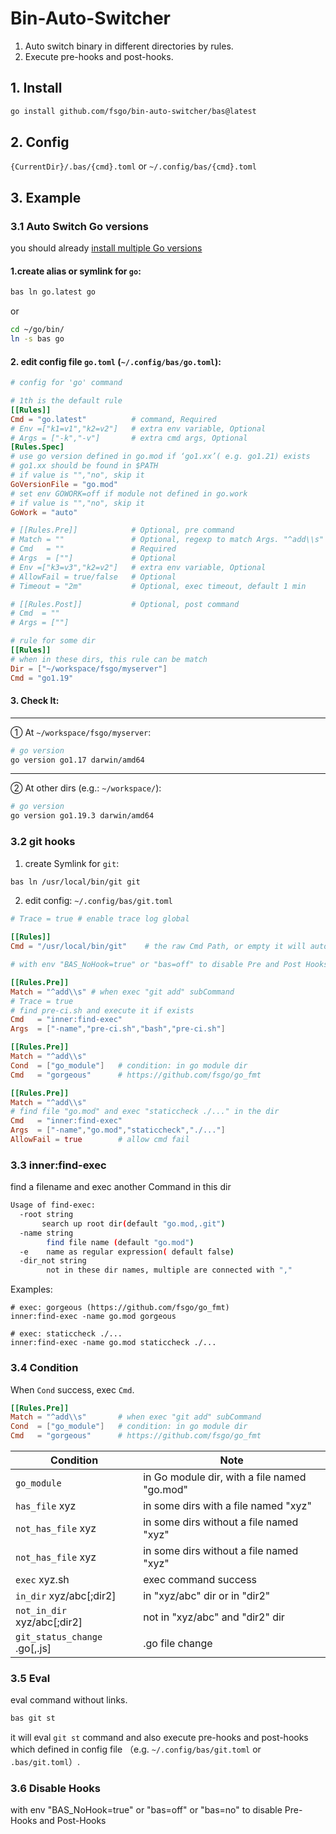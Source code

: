 # Bin-Auto-Switcher

1. Auto switch binary in different directories by rules. 
2. Execute pre-hooks and post-hooks.

## 1. Install

```bash
go install github.com/fsgo/bin-auto-switcher/bas@latest
```

## 2. Config
`{CurrentDir}/.bas/{cmd}.toml` or `~/.config/bas/{cmd}.toml`

## 3. Example
### 3.1 Auto Switch Go versions
you should already [install multiple Go versions](https://github.com/fsgo/smart-go-dl)

#### 1.create alias or symlink for `go`:
```bash
bas ln go.latest go
```

or

```bash
cd ~/go/bin/
ln -s bas go
```


#### 2. edit config file `go.toml` (`~/.config/bas/go.toml`):
```toml
# config for 'go' command

# 1th is the default rule
[[Rules]]
Cmd = "go.latest"          # command, Required
# Env =["k1=v1","k2=v2"]   # extra env variable, Optional
# Args = ["-k","-v"]       # extra cmd args, Optional
[Rules.Spec]
# use go version defined in go.mod if ‘go1.xx’( e.g. go1.21) exists
# go1.xx should be found in $PATH
# if value is "","no", skip it
GoVersionFile = "go.mod"
# set env GOWORK=off if module not defined in go.work
# if value is "","no", skip it
GoWork = "auto"

# [[Rules.Pre]]            # Optional, pre command
# Match = ""               # Optional, regexp to match Args. "^add\\s" will match "git add ."
# Cmd   = ""               # Required
# Args  = [""]             # Optional
# Env =["k3=v3","k2=v2"]   # extra env variable, Optional
# AllowFail = true/false   # Optional
# Timeout = "2m"           # Optional, exec timeout, default 1 min

# [[Rules.Post]]           # Optional, post command
# Cmd  = ""
# Args = [""]

# rule for some dir
[[Rules]]
# when in these dirs, this rule can be match
Dir = ["~/workspace/fsgo/myserver"]
Cmd = "go1.19"
```

#### 3. Check It:
----------
① At  `~/workspace/fsgo/myserver`: 
```bash
# go version
go version go1.17 darwin/amd64
```
-----------
②  At other dirs (e.g.: `~/workspace/`):
```bash
# go version
go version go1.19.3 darwin/amd64
```

### 3.2 git hooks
1. create Symlink for `git`:
```bash
bas ln /usr/local/bin/git git
```

2. edit config: `~/.config/bas/git.toml`
```toml
# Trace = true # enable trace log global

[[Rules]]
Cmd = "/usr/local/bin/git"    # the raw Cmd Path, or empty it will auto detect

# with env "BAS_NoHook=true" or "bas=off" to disable Pre and Post Hooks

[[Rules.Pre]]
Match = "^add\\s" # when exec "git add" subCommand
# Trace = true
# find pre-ci.sh and execute it if exists
Cmd   = "inner:find-exec"
Args  = ["-name","pre-ci.sh","bash","pre-ci.sh"]

[[Rules.Pre]]               
Match = "^add\\s"       
Cond  = ["go_module"]   # condition: in go module dir
Cmd   = "gorgeous"      # https://github.com/fsgo/go_fmt

[[Rules.Pre]]               
Match = "^add\\s"
# find file "go.mod" and exec "staticcheck ./..." in the dir
Cmd   = "inner:find-exec"
Args  = ["-name","go.mod","staticcheck","./..."]
AllowFail = true        # allow cmd fail
```

### 3.3 inner:find-exec
find a filename and exec another Command in this dir
```bash
Usage of find-exec:
  -root string
       search up root dir(default "go.mod,.git")
  -name string
    	find file name (default "go.mod")
  -e	name as regular expression( default false)
  -dir_not string
    	not in these dir names, multiple are connected with ","
```

Examples:
```
# exec: gorgeous (https://github.com/fsgo/go_fmt)
inner:find-exec -name go.mod gorgeous

# exec: staticcheck ./...
inner:find-exec -name go.mod staticcheck ./...
```

### 3.4 Condition
When `Cond` success, exec `Cmd`.
```toml
[[Rules.Pre]]               
Match = "^add\\s"       # when exec "git add" subCommand
Cond  = ["go_module"]   # condition: in go module dir
Cmd   = "gorgeous"      # https://github.com/fsgo/go_fmt
```
| Condition                     | Note                                         |
|-------------------------------|----------------------------------------------|
| `go_module`                   | in Go module dir, with a file named "go.mod" |
| `has_file` xyz                | in some dirs with a file named "xyz"         | 
| `not_has_file` xyz            | in some dirs without a file named "xyz"      | 
| `not_has_file` xyz            | in some dirs without a file named "xyz"      | 
| `exec` xyz.sh                 | exec command success                         | 
| `in_dir` xyz/abc[;dir2]       | in "xyz/abc" dir or in "dir2"                | 
| `not_in_dir` xyz/abc[;dir2]   | not in "xyz/abc" and "dir2" dir              | 
| `git_status_change` .go[,.js] | .go file change                              | 


### 3.5 Eval
eval command without links.
```bash
bas git st
```
it will eval `git st` command and also execute pre-hooks and post-hooks which defined
in config file （e.g. `~/.config/bas/git.toml` or `.bas/git.toml`）.

### 3.6 Disable Hooks
with env "BAS_NoHook=true" or "bas=off" or "bas=no" to disable Pre-Hooks and Post-Hooks